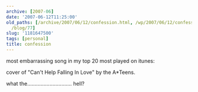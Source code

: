 ```yaml
---
archive: [2007-06]
date: '2007-06-12T11:25:00'
old_paths: [/archive/2007/06/12/confession.html, /wp/2007/06/12/confession/, /2007/06/12/confession/,
  /blog/77]
slug: '1181647500'
tags: [personal]
title: confession
---
```


most embarrassing song in my top 20 most played on itunes:

cover of "Can't Help Falling In Love" by the A\*Teens.

what the.............................. hell?

